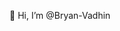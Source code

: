 👋 Hi, I’m @Bryan-Vadhin

<!---
Bryan-Vadhin/Bryan-Vadhin is a ✨ special ✨ repository because its `README.md` (this file) appears on your GitHub profile.
You can click the Preview link to take a look at your changes.
--->
